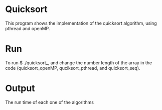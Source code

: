 # Quicksort

This program shows the implementation of the quicksort algorithm, using pthread and openMP. 

# Run

To run $ ./quicksort_, and change the number length of the array in the code (quicksort_openMP, quciksort_pthread, and quicksort_seq).

# Output

The run time of each one of the algorithms
